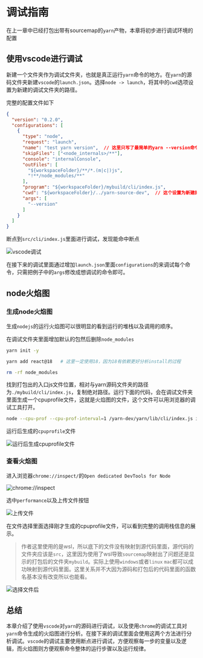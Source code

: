 # 调试指南

在上一章中已经打包出带有sourcemap的`yarn`产物，本章将初步进行调试环境的配置

## 使用vscode进行调试

新建一个文件夹作为调试文件夹，也就是真正运行`yarn`命令的地方。在`yarn`的源码文件夹新建`vscode`的`launch.json`。选择`node -> launch`，将其中的`cwd`选项设置为新建的调试文件夹的路径。

完整的配置文件如下

```json
{
  "version": "0.2.0",
  "configurations": [
    {
      "type": "node",
      "request": "launch",
      "name": "test yarn version",  // 这里只写了最简单的yarn --version命令的调试
      "skipFiles": ["<node_internals>/**"],
      "console": "internalConsole",
      "outFiles": [
        "${workspaceFolder}/**/*.(m|c|)js",
        "!**/node_modules/**"
      ],
      "program": "${workspaceFolder}/mybuild/cli/index.js",
      "cwd": "${workspaceFolder}/../yarn-source-dev",  // 这个设置为新建的调试文件夹的路径，相对路径绝对路径都可以
      "args": [
        "--version"
      ]
    }
  ]
}
```

断点到`src/cli/index.js`里面进行调试，发现能命中断点

![vscode调试](https://unpkg.com/xiaochuan-static-dev@0.0.3/dist/24ad19a882f6d7c4.png)

在接下来的调试里面通过增加`launch.json`里面`configurations`的来调试每个命令，只需把例子中的`args`修改成想调试的命令即可。

## node火焰图

### 生成node火焰图

生成`nodejs`的运行火焰图可以很明显的看到运行的堆栈以及调用的顺序。

在调试文件夹里面增加默认的包然后删除`node_modules`

```bash
yarn init -y

yarn add react@18   # 这里一定使用18，因为18有依赖更好分析install的过程

rm -rf node_modules
```

找到打包出的入口js文件位置，相对与yarn源码文件夹的路径为`./mybuild/cli/index.js`，复制绝对路径。运行下面的代码，会在调试文件夹里面生成一个cpuprofile文件，这就是火焰图的文件，这个文件可以用浏览器的调试工具打开。

```bash
node --cpu-prof --cpu-prof-interval=1 /yarn-dev/yarn/lib/cli/index.js install
```

运行后生成的`cpuprofile`文件

![运行后生成cpuprofile文件](https://unpkg.com/xiaochuan-static-dev@0.0.4/dist/a95adf7aeacbcb13.png)

### 查看火焰图

进入浏览器`chrome://inspect/`的`Open dedicated DevTools for Node`

![chrome://inspect](https://unpkg.com/xiaochuan-static-dev@0.0.4/dist/f4a11aa18da67739.png)

选中`performance`以及上传文件按钮

![上传文件](https://unpkg.com/xiaochuan-static-dev@0.0.4/dist/11890d221043fc72.png)

在文件选择里面选择刚才生成的cpuprofile文件，可以看到完整的调用栈信息的展示。

> 作者这里使用的是wsl，所以底下的文件没有映射到源代码里面，源代码的文件夹应该是`src`，这里因为使用了wsl导致`sourcemap`映射出了问题还是显示的打包后的文件夹`mybuild`。实际上使用`windows`或者`linux` `mac`都可以成功映射到源代码里面。这里关系并不大因为源码和打包后的代码里面的函数名基本没有改变所以也能看。

![选择文件后](https://unpkg.com/xiaochuan-static-dev@0.0.4/dist/cdfa0f0e06be932c.png)

## 总结

本章介绍了使用`vscode`对`yarn`的源码进行调试，以及使用`chrome`的调试工具对`yarn`命令生成的火焰图进行分析。在接下来的调试里面会使用这两个方法进行分析调试。`vscode`的调试主要使用断点进行调试，方便观察每一步的变量以及逻辑，而火焰图则方便观察命令整体的运行步骤以及运行规律。
